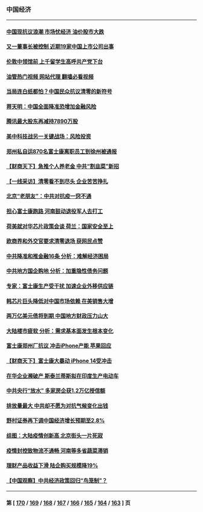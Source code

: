 ### 中国经济
---
#### [中国现抗议浪潮 市场忧经济 油价股市大跌](../../pages/ncid283/n13874384.md?11281645) 
#### [又一董事长被控制 近期19家中国上市公司出事](../../pages/ncid283/n13874243.md?11281645) 
#### [伦敦中领馆前 上千留学生高呼共产党下台](../../pages/ncid283/n13874202.md?11281645) 
#### [油管热门视频 网站代理 翻墙必看视频](http://138.2.39.72:81/youtube.html?epic-marker?11281645)
#### [当局连白纸都怕？中国民众抗议清零的新符号](../../pages/ncid283/n13874102.md?11281645) 
#### [蒋天明：中国全面降准恐增加金融风险](../../pages/ncid283/n13873868.md?11281645) 
#### [腾讯最大股东再减持7890万股](../../pages/ncid283/n13873820.md?11281645) 
#### [美中科技战另一关键战场：风险投资](../../pages/ncid283/n13873321.md?11281645) 
#### [郑州私自运870名富士康离职员工到徐州被通报](../../pages/ncid283/n13873569.md?11281645) 
#### [【财商天下】急推个人养老金 中共“割韭菜”新招](../../pages/ncid283/n13873231.md?11281645) 
#### [【一线采访】清零看不到尽头 企业苦苦挣扎](../../pages/ncid283/n13872920.md?11281645) 
#### [北京“老朋友”：中共对抗疫一窍不通](../../pages/ncid283/n13873215.md?11281645) 
#### [担心富士康跑路 河南鼓动退役军人去打工](../../pages/ncid283/n13872907.md?11281645) 
#### [荷美就对华芯片政策会谈 荷兰：国家安全至上](../../pages/ncid283/n13873080.md?11281645) 
#### [欧商界和外交官要求清零退场 获网民点赞](../../pages/ncid283/n13873147.md?11281645) 
#### [中共降准和推金融16条 分析：难解经济困局](../../pages/ncid283/n13872995.md?11281645) 
#### [中共地方国企购地 分析：加重隐性债务问题](../../pages/ncid283/n13872885.md?11281645) 
#### [专家：富士康生产受干扰 加速企业外移供应链](../../pages/ncid283/n13872805.md?11281645) 
#### [韩芯片巨头降低对中国市场依赖 在美销售大增](../../pages/ncid283/n13872792.md?11281645) 
#### [两万亿美元债将到期 中国地方财政压力山大](../../pages/ncid283/n13872726.md?11281645) 
#### [大陆楼市疲软 分析：需求基本面发生根本变化](../../pages/ncid283/n13872585.md?11281645) 
#### [富士康郑州厂抗议 冲击iPhone产能 苹果回应](../../pages/ncid283/n13872430.md?11281645) 
#### [【财商天下】富士康大暴动 iPhone 14受冲击](../../pages/ncid283/n13872454.md?11281645) 
#### [在华企业濒破产 斯泰兰蒂斯拟在印度生产电动车](../../pages/ncid283/n13872443.md?11281645) 
#### [中共央行“放水” 多家房企获1.2万亿授信额](../../pages/ncid283/n13872444.md?11281645) 
#### [排放量最大 中共却不愿为对抗气候变化出钱](../../pages/ncid283/n13872337.md?11281645) 
#### [野村证券再下调中国经济增长预期至2.8%](../../pages/ncid283/n13872256.md?11281645) 
#### [组图：大陆疫情创新高 北京街头一片死寂](../../pages/ncid283/n13872322.md?11281645) 
#### [疫情封控致物流不通畅 河南等多省蔬菜滞销](../../pages/ncid283/n13872055.md?11281645) 
#### [理财产品收益下滑 陆企购买规模降19%](../../pages/ncid283/n13871931.md?11281645) 
#### [【中国观察】中共经济政策回归“鸟笼制”？](../../pages/ncid283/n13871689.md?11281645) 

---
#### 第 [ [170](./170.md?11281645) / [169](./169.md?11281645) / [168](./168.md?11281645) / [167](./167.md?11281645) / [166](./166.md?11281645) / [165](./165.md?11281645) / [164](./164.md?11281645) / [163](./163.md?11281645) ] 页
